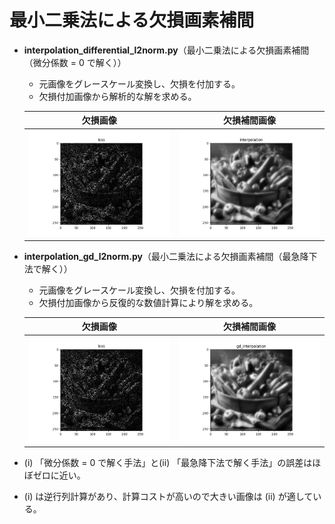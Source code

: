 # 最小二乗法による欠損画素補間
  - **interpolation_differential_l2norm.py**（最小二乗法による欠損画素補間（微分係数 = 0 で解く））
    - 元画像をグレースケール変換し、欠損を付加する。
    - 欠損付加画像から解析的な解を求める。

    |                        欠損画像                    |                                     欠損補間画像                                                |
    | :------------------------------------------------: | :---------------------------------------------------------------------------------------------: |
    | ![yasai256gray_loss](Images/yasai256gray_loss.png) | ![yasai256gray_differential_interpolation](Images/yasai256gray_differential_interpolation.png)  |

  - **interpolation_gd_l2norm.py**（最小二乗法による欠損画素補間（最急降下法で解く））
    - 元画像をグレースケール変換し、欠損を付加する。
    - 欠損付加画像から反復的な数値計算により解を求める。

    |                        欠損画像                    |                                     欠損補間画像                           |
    | :------------------------------------------------: | :------------------------------------------------------------------------: |
    | ![yasai256gray_loss](Images/yasai256gray_loss.png) | ![yasai256gray_gd_interpolation](Images/yasai256gray_gd_interpolation.png) |
  
  - (i) 「微分係数 = 0 で解く手法」と(ii) 「最急降下法で解く手法」の誤差はほぼゼロに近い。
  - (i) は逆行列計算があり、計算コストが高いので大きい画像は (ii) が適している。
